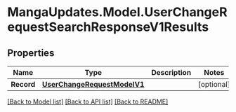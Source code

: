 # MangaUpdates.Model.UserChangeRequestSearchResponseV1Results

## Properties

Name | Type | Description | Notes
------------ | ------------- | ------------- | -------------
**Record** | [**UserChangeRequestModelV1**](UserChangeRequestModelV1.md) |  | [optional] 

[[Back to Model list]](../README.md#documentation-for-models) [[Back to API list]](../README.md#documentation-for-api-endpoints) [[Back to README]](../README.md)


